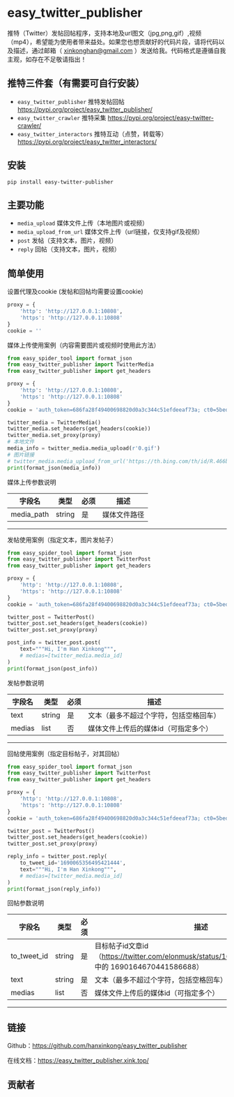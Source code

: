 # easy_twitter_publisher

推特（Twitter）发帖回帖程序，支持本地及url图文（jpg,png,gif）,视频（mp4），希望能为使用者带来益处。如果您也想贡献好的代码片段，请将代码以及描述，通过邮箱（ [xinkonghan@gmail.com](mailto:hanxinkong<xinkonghan@gmail.com>)
）发送给我。代码格式是遵循自我主观，如存在不足敬请指出！

## 推特三件套（有需要可自行安装）

- `easy_twitter_publisher` 推特发帖回帖 https://pypi.org/project/easy_twitter_publisher/
- `easy_twitter_crawler` 推特采集 https://pypi.org/project/easy-twitter-crawler/
- `easy_twitter_interactors` 推特互动（点赞，转载等） https://pypi.org/project/easy_twitter_interactors/

## 安装

```shell
pip install easy-twitter-publisher
```

## 主要功能

- `media_upload` 媒体文件上传（本地图片或视频）
- `media_upload_from_url` 媒体文件上传（url链接，仅支持gif及视频）
- `post` 发帖（支持文本，图片，视频）
- `reply` 回帖（支持文本，图片，视频）

## 简单使用

设置代理及cookie (发帖和回帖均需要设置cookie)

```python
proxy = {
    'http': 'http://127.0.0.1:10808',
    'https': 'http://127.0.0.1:10808'
}
cookie = ''
```

媒体上传使用案例（内容需要图片或视频时使用此方法）

```python
from easy_spider_tool import format_json
from easy_twitter_publisher import TwitterMedia
from easy_twitter_publisher import get_headers

proxy = {
    'http': 'http://127.0.0.1:10808',
    'https': 'http://127.0.0.1:10808'
}
cookie = 'auth_token=686fa28f49400698820d0a3c344c51efdeeaf73a; ct0=5bed99b7faad9dcc742eda564ddbcf37888f8794abd6d4d736919234440be2172da1e9a9fc48bb068db1951d1748ba5467db2bc3e768f122794265da0a9fa6135b4ef40763e7fd91f730d0bb1298136b'

twitter_media = TwitterMedia()
twitter_media.set_headers(get_headers(cookie))
twitter_media.set_proxy(proxy)
# 本地文件
media_info = twitter_media.media_upload(r'0.gif')
# 图片链接
# twitter_media.media_upload_from_url('https://th.bing.com/th/id/R.466bb61cd7cf4e8b7d9cdf645add1d6e?rik=YRZKRLNWLutoZA&riu=http%3a%2f%2f222.186.12.239%3a10010%2fwmxs_161205%2f002.jpg&ehk=WEy01YhyfNzzQNe1oIqxwgbTnzY7dMfmZZHkqpZB5WI%3d&risl=&pid=ImgRaw&r=0')
print(format_json(media_info))
```

媒体上传参数说明

| 字段名        | 类型     | 必须 | 描述     |
|------------|--------|----|--------|
| media_path | string | 是  | 媒体文件路径 |

___

发帖使用案例（指定文本，图片发帖子）

```python
from easy_spider_tool import format_json
from easy_twitter_publisher import TwitterPost
from easy_twitter_publisher import get_headers

proxy = {
    'http': 'http://127.0.0.1:10808',
    'https': 'http://127.0.0.1:10808'
}
cookie = 'auth_token=686fa28f49400698820d0a3c344c51efdeeaf73a; ct0=5bed99b7faad9dcc742eda564ddbcf37888f8794abd6d4d736919234440be2172da1e9a9fc48bb068db1951d1748ba5467db2bc3e768f122794265da0a9fa6135b4ef40763e7fd91f730d0bb1298136b'

twitter_post = TwitterPost()
twitter_post.set_headers(get_headers(cookie))
twitter_post.set_proxy(proxy)

post_info = twitter_post.post(
    text="""Hi, I'm Han Xinkong""",
    # medias=[twitter_media.media_id]
)
print(format_json(post_info))
```

发帖参数说明

| 字段名    | 类型     | 必须 | 描述                  |
|--------|--------|----|---------------------|
| text   | string | 是  | 文本（最多不超过个字符，包括空格回车） |
| medias | list   | 否  | 媒体文件上传后的媒体id（可指定多个） |              

___

回帖使用案例（指定目标帖子，对其回帖）

```python
from easy_spider_tool import format_json
from easy_twitter_publisher import TwitterPost
from easy_twitter_publisher import get_headers

proxy = {
    'http': 'http://127.0.0.1:10808',
    'https': 'http://127.0.0.1:10808'
}
cookie = 'auth_token=686fa28f49400698820d0a3c344c51efdeeaf73a; ct0=5bed99b7faad9dcc742eda564ddbcf37888f8794abd6d4d736919234440be2172da1e9a9fc48bb068db1951d1748ba5467db2bc3e768f122794265da0a9fa6135b4ef40763e7fd91f730d0bb1298136b'

twitter_post = TwitterPost()
twitter_post.set_headers(get_headers(cookie))
twitter_post.set_proxy(proxy)

reply_info = twitter_post.reply(
    to_tweet_id='1690065356495421444',
    text="""Hi, I'm Han Xinkong""",
    # medias=[twitter_media.media_id]
)
print(format_json(reply_info))
```

回帖参数说明

| 字段名         | 类型     | 必须 | 描述                                                                                         |
|-------------|--------|----|--------------------------------------------------------------------------------------------|
| to_tweet_id | string | 是  | 目标帖子id文章id（https://twitter.com/elonmusk/status/1690164670441586688 中的 1690164670441586688） |
| text        | string | 是  | 文本（最多不超过个字符，包括空格回车）                                                                        |
| medias      | list   | 否  | 媒体文件上传后的媒体id（可指定多个）                                                                        |              

___

## 链接

Github：https://github.com/hanxinkong/easy_twitter_publisher

在线文档：https://easy_twitter_publisher.xink.top/

## 贡献者
